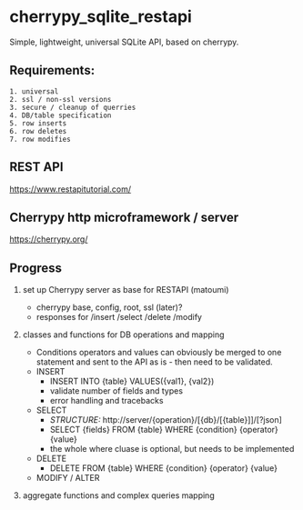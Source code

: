 # cherrypy_sqlite_restapi

Simple, lightweight, universal SQLite API, based on cherrypy.

## Requirements:
    1. universal
    2. ssl / non-ssl versions
    3. secure / cleanup of querries
    4. DB/table specification
    5. row inserts
    6. row deletes
    7. row modifies

## REST API
https://www.restapitutorial.com/

## Cherrypy http microframework / server
https://cherrypy.org/

## Progress
1. set up Cherrypy server as base for RESTAPI (matoumi)
    - cherrypy base, config, root, ssl (later)?
    - responses for /insert /select /delete /modify
    
2. classes and functions for DB operations and mapping
    - Conditions operators and values can obviously be merged to one statement
      and sent to the API as is - then need to be validated.
    - INSERT
        - INSERT INTO {table} VALUES({val1}, {val2})
        - validate number of fields and types
        - error handling and tracebacks
    - SELECT
        - *STRUCTURE:* http://server/{operation}/\[{db}/\[{table}\]\]/\[?json\]
        - SELECT {fields} FROM {table} WHERE {condition} {operator} {value}
        - the whole where cluase is optional, but needs to be implemented
    - DELETE
        - DELETE FROM {table} WHERE {condition} {operator} {value}
    - MODIFY / ALTER

3. aggregate functions and complex queries mapping
